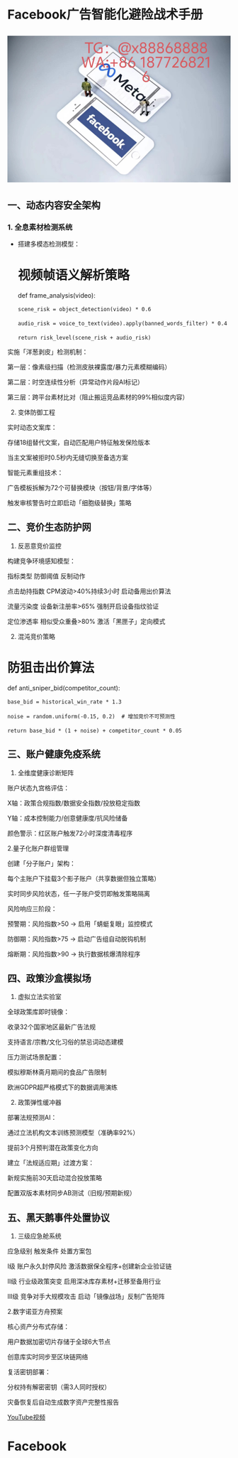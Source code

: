 # Facebook广告智能化避险战术手册  
![替代文字](93a3c1560684534eb17a3aac0182183.jpg)
---
## 一、动态内容安全架构  
### 1. **全息素材检测系统**  
- 搭建多模态检测模型：  

  # 视频帧语义解析策略
  
  def frame_analysis(video):
  
      scene_risk = object_detection(video) * 0.6
  
      audio_risk = voice_to_text(video).apply(banned_words_filter) * 0.4
  
      return risk_level(scene_risk + audio_risk)
  
实施「洋葱剥皮」检测机制：

第一层：像素级扫描（检测皮肤裸露度/暴力元素模糊编码）

第二层：时空连续性分析（异常动作片段AI标记）

第三层：跨平台素材比对（阻止搬运竞品素材的99%相似度内容）

2. 变体防御工程

实时动态文案库：

存储18组替代文案，自动匹配用户特征触发保险版本

当主文案被拒时0.5秒内无缝切换至备选方案

智能元素重组技术：

广告模板拆解为72个可替换模块（按钮/背景/字体等）

触发审核警告时立即启动「细胞级替换」策略

二、竞价生态防护网
---
1. 反恶意竞价监控

构建竞争环境感知模型：

指标类型	防御阈值	反制动作

点击劫持指数	CPM波动>40%持续3小时	启动备用出价算法

流量污染度	设备新注册率>65%	强制开启设备指纹验证

定位渗透率	相似受众重叠>80%	激活「黑匣子」定向模式

2. 混沌竞价策略

<PYTHON>

# 防狙击出价算法  

def anti_sniper_bid(competitor_count):  

    base_bid = historical_win_rate * 1.3  
    
    noise = random.uniform(-0.15, 0.2)  # 增加竞价不可预测性 
    
    return base_bid * (1 + noise) + competitor_count * 0.05
    
三、账户健康免疫系统
---
1. 全维度健康诊断矩阵

账户状态九宫格评估：

X轴：政策合规指数/数据安全指数/投放稳定指数

Y轴：成本控制能力/创意健康度/抗风险储备

颜色警示：红区账户触发72小时深度清毒程序

2.量子化账户群组管理

创建「分子账户」架构：

每个主账户下挂载3个影子账户（共享数据但独立策略）

实时同步风险状态，任一子账户受罚即触发策略隔离

风险响应三阶段：

预警期：风险指数>50 → 启用「蜻蜓复眼」监控模式

防御期：风险指数>75 → 启动广告组自动脱钩机制

熔断期：风险指数>90 → 执行数据核爆清除程序

四、政策沙盒模拟场
---
1. 虚拟立法实验室

全球政策库即时镜像：

收录32个国家地区最新广告法规

支持语言/宗教/文化习俗的禁忌词动态建模

压力测试场景配置：

模拟穆斯林斋月期间的食品广告限制

欧洲GDPR超严格模式下的数据调用演练

2. 政策弹性缓冲器
   
部署法规预测AI：

通过立法机构文本训练预测模型（准确率92%）

提前3个月预判潜在政策变化方向

建立「法规适应期」过渡方案：

新规实施前30天启动混合投放策略

配置双版本素材同步AB测试（旧规/预期新规）

五、黑天鹅事件处置协议
---
1. 三级应急舱系统

应急级别	触发条件	处置方案包

Ⅰ级	账户永久封停风险	激活数据保全程序+创建新企业验证链

Ⅱ级	行业级政策突变	启用深冰库存素材+迁移至备用行业

Ⅲ级	竞争对手大规模攻击	启动「镜像战场」反制广告矩阵

2.数字诺亚方舟预案

核心资产分布式存储：

用户数据加密切片存储于全球6大节点

创意库实时同步至区块链网络

复活密钥部署：

分权持有解密密钥（需3人同时授权）

灾备恢复后自动生成数字资产完整性报告

[YouTube视频](https://youtube.com/shorts/SLaw1H7K07A?feature=share)
# Facebook
